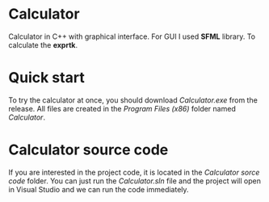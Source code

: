 # Calculator
Calculator in C++ with graphical interface. For GUI I used **SFML** library. To calculate the **exprtk**.

# Quick start
To try the calculator at once, you should download *Calculator.exe* from the release. All files are created in the *Program Files (x86)* folder named *Calculator*.

# Calculator source code
If you are interested in the project code, it is located in the *Calculator sorce code* folder. You can just run the *Calculator.sln* file and the project will open in Visual Studio and we can run the code immediately.
